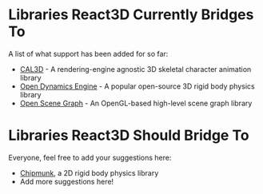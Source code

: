 # Libraries React3D Currently Bridges To #

A list of what support has been added for so far:
  * [CAL3D](http://gna.org/projects/cal3d/) - A rendering-engine agnostic 3D skeletal character animation library
  * [Open Dynamics Engine](http://ode.org/) - A popular open-source 3D rigid body physics library
  * [Open Scene Graph](http://www.openscenegraph.org/projects/osg) - An OpenGL-based high-level scene graph library

# Libraries React3D Should Bridge To #

Everyone, feel free to add your suggestions here:
  * [Chipmunk](http://code.google.com/p/chipmunk-physics/), a 2D rigid body physics library
  * Add more suggestions here!